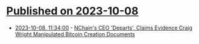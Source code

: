 # [Published on 2023-10-08](index.md)

* [2023-10-08, 11:34:00](https://slashdot.org/story/23/10/08/0318205/nchains-ceo-departs-claims-evidence-craig-wright-manipulated-bitcoin-creation-documents?utm_source=rss1.0mainlinkanon&utm_medium=feed) - [NChain's CEO 'Departs', Claims Evidence Craig Wright Manipulated Bitcoin Creation Documents](https://slashdot.org/story/23/10/08/0318205/nchains-ceo-departs-claims-evidence-craig-wright-manipulated-bitcoin-creation-documents?utm_source=rss1.0mainlinkanon&utm_medium=feed)
